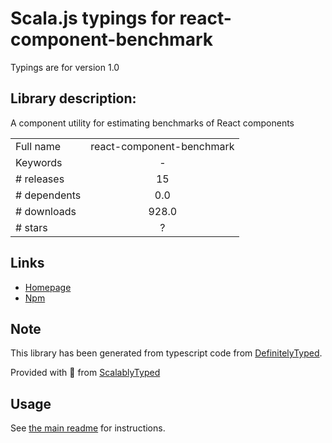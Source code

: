 
# Scala.js typings for react-component-benchmark

Typings are for version 1.0

## Library description:
A component utility for estimating benchmarks of React components

|                    |                 |
| ------------------ | :-------------: |
| Full name          | react-component-benchmark |
| Keywords           | - |
| # releases         | 15 |
| # dependents       | 0.0 |
| # downloads        | 928.0 |
| # stars            | ? |

## Links
- [Homepage](https://github.com/paularmstrong/react-component-benchmark)
- [Npm](https://www.npmjs.com/package/react-component-benchmark)
    


## Note
This library has been generated from typescript code from [DefinitelyTyped](https://definitelytyped.org).

Provided with :purple_heart: from [ScalablyTyped](https://github.com/oyvindberg/ScalablyTyped)

## Usage
See [the main readme](../../readme.md) for instructions.


